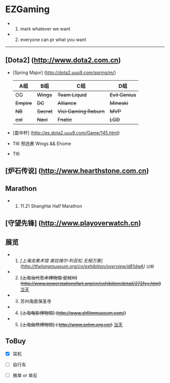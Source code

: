 # EZGaming
  - 1. mark whatever we want
  - 2. everyone can pr what you want

-----------------------------------

## [Dota2] (http://www.dota2.com.cn)
  - [Spring Major] (http://dota2.uuu9.com/spring/m/)
      
      A组 | B组 | C组 | D组
      ---|---|---|---
      OG|~~Wings~~|~~Team Liquid~~|~~Evil Genius~~
      ~~Empire~~|~~DC~~|~~Alliance~~|~~Mineski~~
      ~~NB~~|~~Secret~~|~~Vici Gaming Reburn~~|~~MVP~~
      ~~col~~|~~Navi~~|~~Fnatic~~|~~LGD~~

  - [震中杯] (http://es.dota2.uuu9.com/Game/145.html)
  - TI6 预选赛 Wings && Ehome
  - TI6

## [炉石传说] (http://www.hearthstone.com.cn)

## Marathon
  - 1. 11.21 ShangHai Half Marathon

## [守望先锋] (http://www.playoverwatch.cn)

## 展览
  - 1. *[上海龙美术馆 奥拉维尔·利亚松 无相万象] (http://thelongmuseum.org/cn/exhibition/overview/d81dwA)* `过期`
  - 2. ~~[上海当代艺术博物馆 蛇杖III] (http://www.powerstationofart.org/cn/exhibition/detail/272fvy.html)~~   [当天](https://github.com/TouHenYing/EZGaming/tree/master/%E8%9B%87%E6%9D%96)
  - 3. 苏州甪直保圣寺
  - 4. ~~[上海电影博物馆] (http://www.shfilmmuseum.com/)~~
  - 5. ~~[上海自然博物馆] ( http://www.snhm.org.cn/)~~ [当天](https://github.com/TouHenYing/EZGaming/tree/master/%E8%87%AA%E7%84%B6%E5%8D%9A%E7%89%A9%E9%A6%86)

## ToBuy
  - [x] 耳机
  - [ ] 自行车
  - [ ] 微单 or 单反


